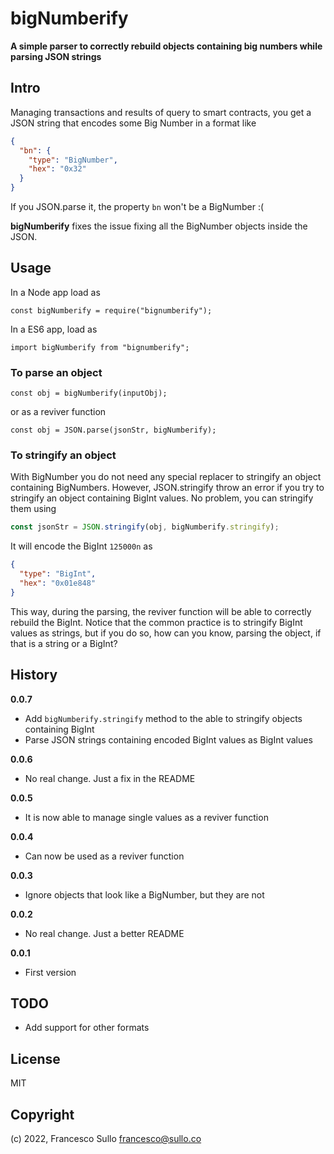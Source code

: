 # bigNumberify

**A simple parser to correctly rebuild objects containing big numbers while parsing JSON strings**

## Intro

Managing transactions and results of query to smart contracts, you get a JSON string that encodes some Big Number in a format like

```json
{
  "bn": {
    "type": "BigNumber",
    "hex": "0x32"
  }
}
```

If you JSON.parse it, the property `bn` won't be a BigNumber :(

**bigNumberify** fixes the issue fixing all the BigNumber objects inside the JSON.

## Usage

In a Node app load as

```
const bigNumberify = require("bignumberify");
```

In a ES6 app, load as

```
import bigNumberify from "bignumberify";
```

### To parse an object

```
const obj = bigNumberify(inputObj);
```

or as a reviver function

```
const obj = JSON.parse(jsonStr, bigNumberify);
```

### To stringify an object

With BigNumber you do not need any special replacer to stringify an object containing BigNumbers. However, JSON.stringify throw an error if you try to stringify an object containing BigInt values. No problem, you can stringify them using

```javascript
const jsonStr = JSON.stringify(obj, bigNumberify.stringify);
```

It will encode the BigInt `125000n` as 
```json
{ 
  "type": "BigInt", 
  "hex": "0x01e848"
}
```

This way, during the parsing, the reviver function will be able to correctly rebuild the BigInt. Notice that the common practice is to stringify BigInt values as strings, but if you do so, how can you know, parsing the object, if that is a string or a BigInt?

## History

**0.0.7**

- Add `bigNumberify.stringify` method to the able to stringify objects containing BigInt
- Parse JSON strings containing encoded BigInt values as BigInt values 

**0.0.6**

- No real change. Just a fix in the README

**0.0.5**

- It is now able to manage single values as a reviver function

**0.0.4**

- Can now be used as a reviver function

**0.0.3**

- Ignore objects that look like a BigNumber, but they are not

**0.0.2**

- No real change. Just a better README

**0.0.1**

- First version

## TODO

- Add support for other formats

## License

MIT

## Copyright

(c) 2022, Francesco Sullo <francesco@sullo.co>
